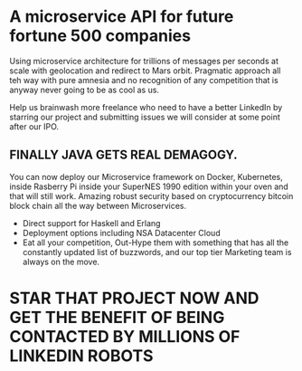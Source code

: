 # A microservice API for future fortune 500 companies

Using microservice architecture for trillions of messages per seconds at scale with geolocation and redirect to Mars orbit. Pragmatic approach all teh way with pure amnesia and no recognition of any competition that is anyway never going to be as cool as us. 

Help us brainwash more freelance who need to have a better LinkedIn by starring our project and submitting issues we will consider at some point after our IPO.

## FINALLY JAVA GETS REAL DEMAGOGY. 

You can now deploy our Microservice framework on Docker, Kubernetes, inside Rasberry Pi inside your SuperNES 1990 edition within your oven and that will still work. Amazing robust security based on cryptocurrency bitcoin block chain all the way between Microservices.

- Direct support for Haskell and Erlang
- Deployment options including NSA Datacenter Cloud
- Eat all your competition, Out-Hype them with something that has all the constantly updated list of buzzwords, and our top tier Marketing team is always on the move.

# STAR THAT PROJECT NOW AND GET THE BENEFIT OF BEING CONTACTED BY MILLIONS OF LINKEDIN ROBOTS
